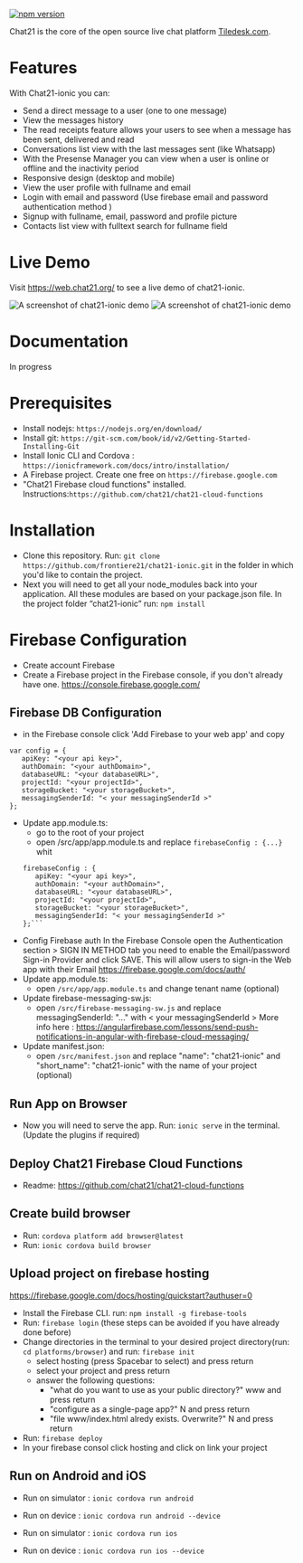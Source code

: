 [![npm version](https://badge.fury.io/js/%40chat21%2Fchat21-ionic.svg)](https://badge.fury.io/js/%40chat21%2Fchat21-ionic)

Chat21 is the core of the open source live chat platform [Tiledesk.com](http://www.tiledesk.com).

# Features #
With Chat21-ionic you can:
* Send a direct message to a user (one to one message)
* View the messages history
* The read receipts feature allows your users to see when a message has been sent, delivered and read
* Conversations list view with the last messages sent (like Whatsapp)
* With the Presense Manager you can view when a user is online or offline and the inactivity period
* Responsive design (desktop and mobile)
* View the user profile with fullname and email 
* Login with email and password (Use firebase email and password authentication method )
* Signup  with fullname, email, password and profile picture
* Contacts list view with fulltext search for fullname field

# Live Demo #
Visit https://web.chat21.org/ to see a live demo of chat21-ionic.

<img src="https://user-images.githubusercontent.com/9556761/57692753-df24d780-7647-11e9-9505-82ee5288637c.png" alt="A screenshot of chat21-ionic demo" style="max-width:100%;">

<img src="https://user-images.githubusercontent.com/9556761/57692765-e3e98b80-7647-11e9-8afe-b21e6085d7ca.png" alt="A screenshot of chat21-ionic demo" style="max-width:100%;">

# Documentation #
In progress

# Prerequisites #
* Install nodejs: `https://nodejs.org/en/download/`
* Install git: `https://git-scm.com/book/id/v2/Getting-Started-Installing-Git`
* Install Ionic CLI and Cordova : `https://ionicframework.com/docs/intro/installation/`
* A Firebase project. Create one free on `https://firebase.google.com`
* "Chat21 Firebase cloud functions" installed. Instructions:`https://github.com/chat21/chat21-cloud-functions`

# Installation #
* Clone this repository. Run: `git clone https://github.com/frontiere21/chat21-ionic.git` in the folder in which you'd like to contain the project.
* Next you will need to get all your node_modules back into your application. All these modules are based on your package.json file. In the project folder “chat21-ionic” run: `npm install`

# Firebase Configuration #
* Create account Firebase
* Create a Firebase project in the Firebase console, if you don't already have one. https://console.firebase.google.com/

## Firebase DB Configuration ## 
* in the Firebase console click 'Add Firebase to your web app' and copy 
```
var config = { 
   apiKey: "<your api key>",
   authDomain: "<your authDomain>",
   databaseURL: "<your databaseURL>",
   projectId: "<your projectId>",
   storageBucket: "<your storageBucket>",
   messagingSenderId: "< your messagingSenderId >" 
};
```
* Update app.module.ts: 
    * go to the root of your project
    * open /src/app/app.module.ts and replace `firebaseConfig : {...}` whit 
    ```
    firebaseConfig : {
       apiKey: "<your api key>",
       authDomain: "<your authDomain>",
       databaseURL: "<your databaseURL>",
       projectId: "<your projectId>",
       storageBucket: "<your storageBucket>",
       messagingSenderId: "< your messagingSenderId >"
    };```
* Config Firebase auth
In the Firebase Console open the Authentication section > SIGN IN METHOD tab you need to enable the Email/password Sign-in Provider and click SAVE. This will allow users to sign-in the Web app with their Email
https://firebase.google.com/docs/auth/
* Update app.module.ts: 
    * open `/src/app/app.module.ts` and change tenant name (optional)
* Update firebase-messaging-sw.js: 
    * open `/src/firebase-messaging-sw.js` and replace messagingSenderId: "..." with < your messagingSenderId >
    More info here :  https://angularfirebase.com/lessons/send-push-notifications-in-angular-with-firebase-cloud-messaging/
* Update manifest.json: 
    * open `/src/manifest.json` and replace "name": "chat21-ionic" and "short_name": "chat21-ionic" with the name of your project (optional)

## Run App on Browser ##
* Now you will need to serve the app. Run: `ionic serve` in the terminal. (Update the plugins if required)

## Deploy Chat21 Firebase Cloud Functions  ##
* Readme: https://github.com/chat21/chat21-cloud-functions

## Create build browser ##
* Run: `cordova platform add browser@latest`
* Run: `ionic cordova build browser`

## Upload project on firebase hosting ##
https://firebase.google.com/docs/hosting/quickstart?authuser=0
* Install the Firebase CLI. run: `npm install -g firebase-tools`
* Run: `firebase login`
(these steps can be avoided if you have already done before)
* Change directories in the terminal to your desired project directory(run: `cd platforms/browser`) and run: `firebase init`
    * select hosting (press Spacebar to select) and press return
    * select your project and press return
    * answer the following questions:
        * "what do you want to use as your public directory?"  www and press return  
        * "configure as a single-page app?"  N and press return
        * "file www/index.html alredy exists. Overwrite?" N and press return
* Run: `firebase deploy`
* In your firebase consol click hosting and click on link your project

## Run on Android and iOS
* Run on simulator : `ionic cordova run android`
* Run on device : `ionic cordova run android --device`

* Run on simulator : `ionic cordova run ios`
* Run on device : `ionic cordova run ios --device`
